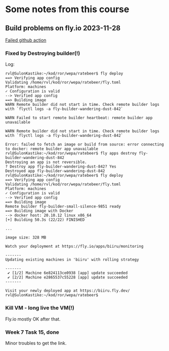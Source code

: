 # Some notes from this course

## Build problems on fly.io 2023-11-28

[Failed github action](https://github.com/rvl-q/ratebeer/actions/runs/7024560623/job/19113564332)

### Fixed by Destroying builder(!)

Log:

```(text)
rvl@SulonKastike:~/kod/ror/wepa/ratebeer$ fly deploy
==> Verifying app config
Validating /home/rvl/kod/ror/wepa/ratebeer/fly.toml
Platform: machines
✓ Configuration is valid
--> Verified app config
==> Building image
WARN Remote builder did not start in time. Check remote builder logs with `flyctl logs -a fly-builder-wandering-dust-842`

WARN Failed to start remote builder heartbeat: remote builder app unavailable

WARN Remote builder did not start in time. Check remote builder logs with `flyctl logs -a fly-builder-wandering-dust-842`

Error: failed to fetch an image or build from source: error connecting to docker: remote builder app unavailable
rvl@SulonKastike:~/kod/ror/wepa/ratebeer$ fly apps destroy fly-builder-wandering-dust-842
Destroying an app is not reversible.
? Destroy app fly-builder-wandering-dust-842? Yes
Destroyed app fly-builder-wandering-dust-842
rvl@SulonKastike:~/kod/ror/wepa/ratebeer$ fly deploy
==> Verifying app config
Validating /home/rvl/kod/ror/wepa/ratebeer/fly.toml
Platform: machines
✓ Configuration is valid
--> Verified app config
==> Building image
Remote builder fly-builder-small-silence-9851 ready
==> Building image with Docker
--> docker host: 20.10.12 linux x86_64
[+] Building 50.3s (22/22) FINISHED

...

image size: 328 MB

Watch your deployment at https://fly.io/apps/biiru/monitoring

-------
Updating existing machines in 'biiru' with rolling strategy

-------
 ✔ [1/2] Machine 6e824113ce0938 [app] update succeeded
 ✔ [2/2] Machine e2865537c55228 [app] update succeeded
-------

Visit your newly deployed app at https://biiru.fly.dev/
rvl@SulonKastike:~/kod/ror/wepa/ratebeer$
```

### Kill VM - long live the VM(!)

Fly.io mostly OK after that.

### Week 7 Task 15, done

Minor troubles to get the link.
